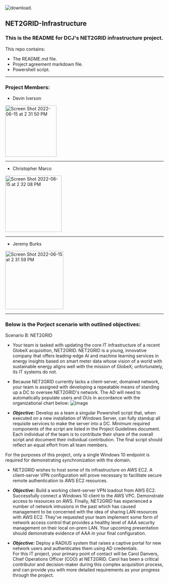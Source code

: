 ![download](https://user-images.githubusercontent.com/97761340/173932706-c7da9967-46a8-4831-9713-b3c58a93a692.png). 

## **NET2GRID-Infrastructure**
### This is the README for DCJ's NET2GRID infrastructure project.   
This repo contains: 
* The README.md file.  
* Project agreement markdown file.   
* Powershell script.  

***

### Project Members:  
* Devin Iverson
<img width="163" alt="Screen Shot 2022-06-15 at 2 31 50 PM" src="https://user-images.githubusercontent.com/97761340/173933557-ef79ddd3-509a-4512-b5c4-eb21a1cf5e34.png">

***

* Christopher Marco
<img width="179" alt="Screen Shot 2022-06-15 at 2 32 08 PM" src="https://user-images.githubusercontent.com/97761340/173933602-031170f0-4e4c-44db-98c2-561f75ae0ea7.png">

***

* Jeremy Burks
<img width="185" alt="Screen Shot 2022-06-15 at 2 31 59 PM" src="https://user-images.githubusercontent.com/97761340/173933613-31c270d8-e63a-4179-aaaf-151c7780eaac.png">

***

### Below is the Porject scenario with outlined objectives:   
Scenario B: NET2GRID

* Your team is tasked with updating the core IT infrastructure of a recent GlobeX acquisition, NET2GRID. NET2GRID is a young, innovative company that offers leading-edge AI and machine learning services in energy insights based on smart meter data whose vision of a world with sustainable energy aligns well with the mission of GlobeX; unfortunately, its IT systems do not.

* Because NET2GRID currently lacks a client-server, domained network, your team is assigned with developing a repeatable means of standing up a DC to oversee NET2GRID's network. The AD will need to automatically populate users and OUs in accordance with the organizational chart below:
![image](https://user-images.githubusercontent.com/97761340/173932387-e6c44e9d-af93-4a7c-b265-67242cd221fd.png)
* ***Objective:*** Develop as a team a singular Powershell script that, when executed on a new installation of Windows Server, can fully standup all requisite services to make the server into a DC. Minimum required components of the script are listed in the Project Guidelines document. Each individual of the team is to contribute their share of the overall script and document their individual contribution. The final script should reflect an equal effort from all team members.

For the purposes of this project, only a single Windows 10 endpoint is required for demonstrating synchronization with the domain.

* NET2GRID wishes to host some of its infrastructure on AWS EC2. A client-server VPN configuration will prove necessary to facilitate secure remote authentication to AWS EC2 resources.

* ***Objective:*** Build a working client-server VPN loadout from AWS EC2. Successfully connect a Windows 10 client to the AWS VPC. Demonstrate access to resources on AWS.
Finally, NET2GRID has experienced a number of network intrusions in the past which has caused management to be concerned with the idea of sharing LAN resources with AWS EC2. They've requested your team implement some form of network access control that provides a healthy level of AAA security management on their local on-prem LAN. Your upcoming presentation should demonstrate evidence of AAA in your final configuration.

* ***Objective:*** Deploy a RADIUS system that raises a captive portal for new network users and authenticates them using AD credentials.  
For this IT project, your primary point of contact will be Carol Danvers, Chief Operations Officer (COO) at NET2GRID. Carol has been a critical contributor and decision-maker during this complex acquisition process, and can provide you with more detailed requirements as your progress through the project.
